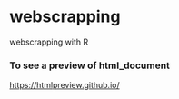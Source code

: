 # webscrapping
webscrapping with R

### To see a preview of html_document

https://htmlpreview.github.io/
